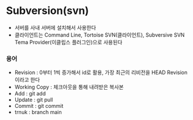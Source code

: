 # Subversion(svn)
- 서버를 사내 서버에 설치해서 사용한다
- 클라이언트는 Command Line, Tortoise SVN(클라이언트), Subversive SVN Tema Provider(이클립스 플러그인)으로 사용된다

### 용어
- Revision : 0부터 1씩 증가해서 id로 활용, 가장 최근의 리비전을 HEAD Revision이라고 한다
- Working Copy : 체크아웃을 통해 내려받은 복사본
- Add : git add
- Update : git pull
- Commit : git commit
- trnuk : branch main



